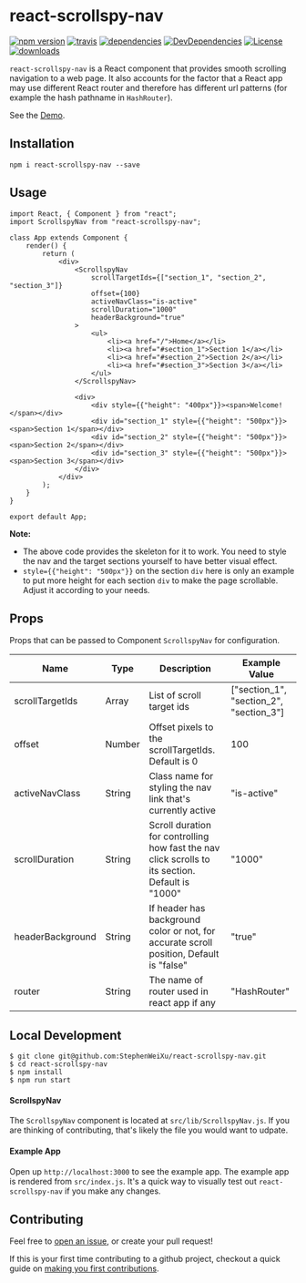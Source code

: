 # react-scrollspy-nav

[![npm version](https://img.shields.io/npm/v/react-scrollspy-nav.svg?style=flat-square)](https://www.npmjs.com/package/react-scrollspy-nav)
[![travis](https://travis-ci.com/StephenWeiXu/react-scrollspy-nav.svg?branch=master)](https://travis-ci.com/github/StephenWeiXu/react-scrollspy-nav)
[![dependencies](http://img.shields.io/david/StephenWeiXu/react-scrollspy-nav.svg?style=flat-square)](https://github.com/StephenWeiXu/react-scrollspy-nav)
[![DevDependencies](http://img.shields.io/david/dev/StephenWeiXu/react-scrollspy-nav.svg?style=flat-square)](https://github.com/StephenWeiXu/react-scrollspy-nav)
[![License](http://img.shields.io/npm/l/react-scrollspy-nav.svg?style=flat-square)](https://github.com/StephenWeiXu/react-scrollspy-nav)
[![downloads](https://img.shields.io/npm/dm/react-scrollspy-nav.svg?style=flat-square)](https://www.npmjs.com/package/react-scrollspy-nav)

`react-scrollspy-nav` is a React component that provides smooth scrolling navigation to a web page. It also accounts for the factor that a React app may use different React router and therefore has different url patterns (for example the hash pathname in `HashRouter`).   

See the [Demo](https://stephenweixu.github.io/react-scrollspy-nav).

## Installation
```
npm i react-scrollspy-nav --save
```

## Usage
```
import React, { Component } from "react";
import ScrollspyNav from "react-scrollspy-nav";

class App extends Component {
    render() {
        return (
            <div>
                <ScrollspyNav
                    scrollTargetIds={["section_1", "section_2", "section_3"]}
                    offset={100}
                    activeNavClass="is-active"
                    scrollDuration="1000"
                    headerBackground="true"
                >
                    <ul>
                        <li><a href="/">Home</a></li>
                        <li><a href="#section_1">Section 1</a></li>
                        <li><a href="#section_2">Section 2</a></li>
                        <li><a href="#section_3">Section 3</a></li>
                    </ul>
                </ScrollspyNav>
                
                <div>
                    <div style={{"height": "400px"}}><span>Welcome!</span></div>
                    <div id="section_1" style={{"height": "500px"}}><span>Section 1</span></div>
                    <div id="section_2" style={{"height": "500px"}}><span>Section 2</span></div>
                    <div id="section_3" style={{"height": "500px"}}><span>Section 3</span></div>
                </div>
            </div>
        );
    }
}

export default App;
```

**Note:**

* The above code provides the skeleton for it to work. You need to style the nav and the target sections yourself to have better visual effect.
* `style={{"height": "500px"}}` on the section `div` here is only an example to put more height for each section `div` to make the page scrollable. Adjust it according to your needs.


## Props

Props that can be passed to Component `ScrollspyNav` for configuration.

| Name | Type | Description | Example Value |
|------|------|------| ------ |
| scrollTargetIds | Array | List of scroll target ids | ["section_1", "section_2", "section_3"] |
| offset | Number | Offset pixels to the scrollTargetIds. Default is 0 | 100 |
| activeNavClass | String | Class name for styling the nav link that's currently active | "is-active" |
| scrollDuration | String | Scroll duration for controlling how fast the nav click scrolls to its section. Default is "1000" | "1000" |
| headerBackground | String | If header has background color or not, for accurate scroll position, Default is "false" | "true" |
| router | String | The name of router used in react app if any | "HashRouter" |


## Local Development

```
$ git clone git@github.com:StephenWeiXu/react-scrollspy-nav.git
$ cd react-scrollspy-nav
$ npm install
$ npm run start
```
#### ScrollspyNav
The `ScrollspyNav` component is located at `src/lib/ScrollspyNav.js`. If you are thinking of contributing, that's likely the file you would want to udpate.

#### Example App
Open up `http://localhost:3000` to see the example app. The example app is rendered from `src/index.js`. It's a quick way to visually test out `react-scrollspy-nav` if you make any changes.

## Contributing
Feel free to [open an issue](https://github.com/StephenWeiXu/react-scrollspy-nav/issues/new), or create your pull request!

If this is your first time contributing to a github project, checkout a quick guide on [making you first contributions](https://github.com/firstcontributions/first-contributions).

